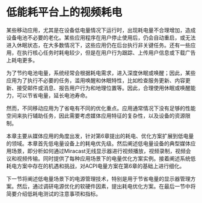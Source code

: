 # 低能耗平台上的视频耗电

某些移动应用，尤其是在设备低电量情况下运行时，出现耗电量不合理增加，造成设备电池不必要的老化。某些应用程序在用户停止使用后，仍会自动重启，或无法进入休眠状态，在大多数情况下，这些应用仍在后台执行非关键任务。还有一些应用，在执行核心任务时耗电较少，但是在用户行为跟踪、上传用户信息或下载广告上耗电更多。

为了节约电池电量，系统经常会根据耗电需求，进入深度休眠或唤醒；因此，某些应用为了执行不必要的任务，滥用唤醒和休眠特性，比如检查服务更新、内容更新、接受邮件或消息、报告用户行为和地理位置等。因此，合理使用休眠或唤醒能力，可以节省电量，延长电池寿命。

然而，不同移动应用为了省电有不同的优化重点。应用通常情况下没有足够的性能空间来执行辅助任务，因此需要考虑媒体应用特征的复杂性，以及设备的资源限制。

本章主要从媒体应用的角度出发，针对第6章提出的耗电、优化方案扩展到低电量的领域。本章首先低电量设备上的耗电优先级。然后阐述低电量设备的典型媒体应用场景，即分析如何通过Miracast无线显示器进行视频播放，视频录制，视频会议和视频传输。同时提供了每种应用场景下的电量优化方案实例。接着阐述系统低耗电方案中存在的机遇和挑战，对ACPI电量方案在第6章的基础上进行细化。

下一节将阐述低电量场景下的电源管理技术，特别是用于节省电量的显示器管理方案。然后，通过调研电源优化的软硬件因素，提出耗电优化方案。在最后一节中将简要介绍低耗电测试的注意事项和指标。